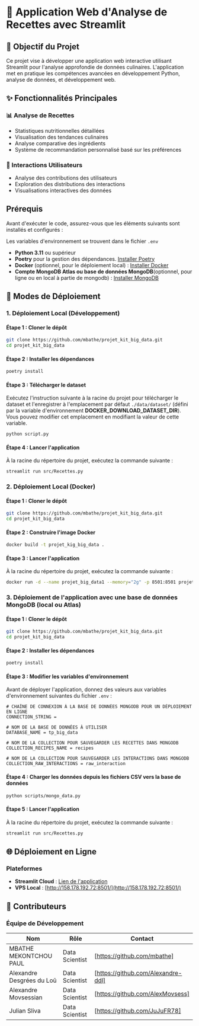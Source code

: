 # 🍲 Application Web d'Analyse de Recettes avec Streamlit

## 🎯 Objectif du Projet

Ce projet vise à développer une application web interactive utilisant Streamlit pour l'analyse approfondie de données culinaires. L'application met en pratique les compétences avancées en développement Python, analyse de données, et développement web.


## ✨ Fonctionnalités Principales

### 📊 Analyse de Recettes
- Statistiques nutritionnelles détaillées
- Visualisation des tendances culinaires
- Analyse comparative des ingrédients
- Système de recommandation personnalisé basé sur les préférences

### 👥 Interactions Utilisateurs
- Analyse des contributions des utilisateurs
- Exploration des distributions des interactions
- Visualisations interactives des données


## Prérequis

Avant d'exécuter le code, assurez-vous que les éléments suivants sont installés et configurés :

Les variables d'environnement se trouvent dans le fichier `.env`

- **Python 3.11** ou supérieur
- **Poetry** pour la gestion des dépendances. [Installer Poetry](https://python-poetry.org/docs/#installation)
- **Docker** (optionnel, pour le déploiement local) : [Installer Docker](https://docs.docker.com/engine/install/)
- **Compte MongoDB Atlas ou base de données MongoDB**(optionnel, pour ligne ou en local à partie de mongodb) : [Installer MongoDB](https://www.mongodb.com/docs/manual/installation/)


## 🚀 Modes de Déploiement

### 1. Déploiement Local (Développement)

#### Étape 1 : Cloner le dépôt
```bash
git clone https://github.com/mbathe/projet_kit_big_data.git
cd projet_kit_big_data
```

#### Étape 2 : Installer les dépendances
```bash
poetry install
```

#### Étape 3 : Télécharger le dataset
Exécutez l'instruction suivante à la racine du projet pour télécharger le dataset et l'enregistrer à l'emplacement par défaut `./data/dataset/` (défini par la variable d'environnement **DOCKER_DOWNLOAD_DATASET_DIR**). Vous pouvez modifier cet emplacement en modifiant la valeur de cette variable.

```bash
python script.py
```

#### Étape 4 : Lancer l'application
À la racine du répertoire du projet, exécutez la commande suivante :
```bash
streamlit run src/Recettes.py
```

### 2. Déploiement Local (Docker)

#### Étape 1 : Cloner le dépôt
```bash
git clone https://github.com/mbathe/projet_kit_big_data.git
cd projet_kit_big_data
```

#### Étape 2 : Construire l'image Docker
```bash
docker build -t projet_kig_big_data .
```

#### Étape 3 : Lancer l'application
À la racine du répertoire du projet, exécutez la commande suivante :
```bash
docker run -d --name projet_big_data1 --memory="2g" -p 8501:8501 projet_kig_big_data
```

### 3. Déploiement de l'application avec une base de données MongoDB (local ou Atlas)

#### Étape 1 : Cloner le dépôt
```bash
git clone https://github.com/mbathe/projet_kit_big_data.git
cd projet_kit_big_data
```

#### Étape 2 : Installer les dépendances
```bash
poetry install
```

#### Étape 3 : Modifier les variables d'environnement
Avant de déployer l'application, donnez des valeurs aux variables d'environnement suivantes du fichier `.env` :
```
# CHAÎNE DE CONNEXION À LA BASE DE DONNÉES MONGODB POUR UN DÉPLOIEMENT EN LIGNE
CONNECTION_STRING = 

# NOM DE LA BASE DE DONNÉES À UTILISER
DATABASE_NAME = tp_big_data

# NOM DE LA COLLECTION POUR SAUVEGARDER LES RECETTES DANS MONGODB
COLLECTION_RECIPES_NAME = recipes

# NOM DE LA COLLECTION POUR SAUVEGARDER LES INTERACTIONS DANS MONGODB
COLLECTION_RAW_INTERACTIONS = raw_interaction
```


#### Étape 4 : Charger les données depuis les fichiers CSV vers la base de données
```bash
python scripts/mongo_data.py
```

#### Étape 5 : Lancer l'application
À la racine du répertoire du projet, exécutez la commande suivante :
```bash
streamlit run src/Recettes.py
```


## 🌐 Déploiement en Ligne

### Plateformes
- **Streamlit Cloud** : [Lien de l'application](https://tpbgdia700-w9z9mmtuyekqgmkmtkctxq.streamlit.app/)
- **VPS Local** : [http://158.178.192.72:8501/](http://158.178.192.72:8501/)


## 👥 Contributeurs

### Équipe de Développement

| Nom                       | Rôle           | Contact                            |
| ------------------------- | -------------- | ---------------------------------- |
| MBATHE MEKONTCHOU PAUL    | Data Scientist | [https://github.com/mbathe]        |
| Alexandre Desgrées du Loû | Data Scientist | [https://github.com/Alexandre-ddl] |
| Alexandre Movsessian      | Data Scientist | [https://github.com/AlexMovsess]   |
| Julian Sliva              | Data Scientist | [https://github.com/JuJuFR78]      |

